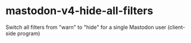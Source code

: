 # mastodon-v4-hide-all-filters
Switch all filters from "warn" to "hide" for a single Mastodon user (client-side program)
